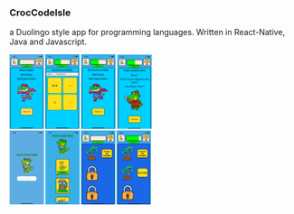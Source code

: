 ### CrocCodeIsle 

a Duolingo style app for programming languages. Written in React-Native, Java and Javascript.

<img src="https://github.com/DuncanRN/CrocCodeIsle_CapstoneProject/blob/main/CCI_FrontEnd/screenshots/1_put_together.jpeg" alt="Croc Code Isle Gameplay 1" width=50% height=50%>



<img src="https://github.com/DuncanRN/CrocCodeIsle_CapstoneProject/blob/main/CCI_FrontEnd/screenshots/2_put_together.jpeg" alt="Croc Code Isle Gameplay 2" width=50% height=50%>
